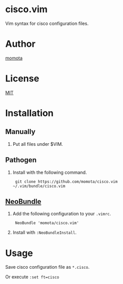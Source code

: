 cisco.vim
=========

Vim syntax for cisco configuration files.


Author
======

[momota](https://github.com/momota)

License
=======

[MIT](http://opensource.org/licenses/MIT)


Installation
============

Manually
--------

1. Put all files under $VIM.

Pathogen
--------

1. Install with the following command.

        git clone https://github.com/momota/cisco.vim ~/.vim/bundle/cisco.vim

[NeoBundle](https://github.com/Shougo/neobundle.vim)
----------------------------------------------------

1. Add the following configuration to your `.vimrc`.

        NeoBundle 'momota/cisco.vim'

2. Install with `:NeoBundleInstall`.


Usage
=====

Save cisco configuration file as `*.cisco`.

Or execute `:set ft=cisco`
